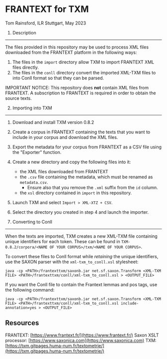 FRANTEXT for TXM
================

Tom Rainsford, ILR Stuttgart, May 2023

1. Description
--------------

The files provided in this repository may be used to process XML
files downloaded from the FRANTEXT platform in the following ways:

1. The files in the `import` directory allow TXM to import FRANTEXT
XML files directly.
2. The files in the `conll` directory convert the imported XML-TXM
files to into Conll format so that they can be parsed.

IMPORTANT NOTICE: This repository does **not** contain XML files 
from FRANTEXT. A subscription to FRANTEXT is required in order to obtain
the source texts.

2. Importing into TXM
---------------------

1. Download and install TXM version 0.8.2
2. Create a corpus in FRANTEXT containing the texts that you want to
include in your corpus and download the XML files.
3. Export the metadata for your corpus from FRANTEXT as a CSV file
using the "Exporter" function.
4. Create a new directory and copy the following files into it:
    + the XML files downloaded from FRANTEXT
    + the `.csv` file containing the metadata, which must be renamed as
    `metadata.csv`.
        + Ensure also that you remove the `.xml` suffix from the `id`
        column.
    + the `xsl` directory contained in `import` in this repository.
5. Launch TXM and select `Import > XML-XTZ + CSV`.
6. Select the directory you created in step 4 and launch the importer.

3. Converting to Conll
----------------------

When the texts are imported, TXM creates a new XML-TXM file containing
unique identifiers for each token. These can be found in 
`TXM-0.8.2/corpora/<NAME OF YOUR CORPUS>/txm/<NAME OF YOUR CORPUS>`.

To convert these files to Conll format while *retaining* the unique
identifiers, use the SAXON parser with the `xml-txm_to_conll.xsl`
stylesheet:

```
java -cp <PATH>/frantexttxm/saxonb.jar net.sf.saxon.Transform <XML-TXM FILE> <PATH>/frantexttxm/conll/xml-txm_to_conll.xsl > <OUTPUT_FILE>
```

If you want the Conll file to contain the Frantext lemmas and pos tags, use
the following command:

```
java -cp <PATH>/frantexttxm/saxonb.jar net.sf.saxon.Transform <XML-TXM FILE> <PATH>/frantexttxm/conll/xml-txm_to_conll.xsl include-annotation=yes > <OUTPUT_FILE>
```

Resources
---------
FRANTEXT: [https://www.frantext.fr/](https://www.frantext.fr/)
Saxon XSLT processor: [https://www.saxonica.com](https://www.saxonica.com)
TXM: [https://txm.gitpages.huma-num.fr/textometrie/](https://txm.gitpages.huma-num.fr/textometrie/)


